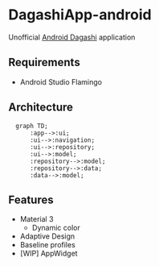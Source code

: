 # DagashiApp-android

Unofficial [Android Dagashi](https://androiddagashi.github.io/) application

## Requirements
- Android Studio Flamingo


## Architecture

```mermaid
  graph TD;
      :app-->:ui;
      :ui-->:navigation;
      :ui-->:repository;
      :ui-->:model;
      :repository-->:model;
      :repository-->:data;
      :data-->:model;
```

## Features

- Material 3
  - Dynamic color
- Adaptive Design
- Baseline profiles
- [WIP] AppWidget

